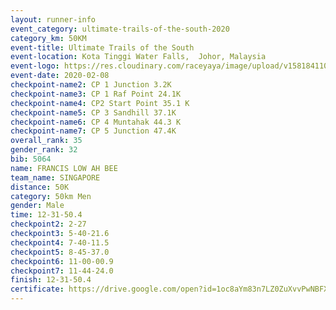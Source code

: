 ```yaml
--- 
layout: runner-info 
event_category: ultimate-trails-of-the-south-2020 
category_km: 50KM 
event-title: Ultimate Trails of the South 
event-location: Kota Tinggi Water Falls,  Johor, Malaysia 
event-logo: https://res.cloudinary.com/raceyaya/image/upload/v1581841103/logo/2020/ultimate-trails-2020_i93dfj.jpg 
event-date: 2020-02-08 
checkpoint-name2: CP 1 Junction 3.2K 
checkpoint-name3: CP 1 Raf Point 24.1K 
checkpoint-name4: CP2 Start Point 35.1 K 
checkpoint-name5: CP 3 Sandhill 37.1K 
checkpoint-name6: CP 4 Muntahak 44.3 K 
checkpoint-name7: CP 5 Junction 47.4K 
overall_rank: 35
gender_rank: 32
bib: 5064
name: FRANCIS LOW AH BEE
team_name: SINGAPORE
distance: 50K
category: 50km Men
gender: Male
time: 12-31-50.4
checkpoint2: 2-27
checkpoint3: 5-40-21.6
checkpoint4: 7-40-11.5
checkpoint5: 8-45-37.0
checkpoint6: 11-00-00.9
checkpoint7: 11-44-24.0
finish: 12-31-50.4
certificate: https://drive.google.com/open?id=1oc8aYm83n7LZ0ZuXvvPwNBFXthtU5hJG
--- 
```

